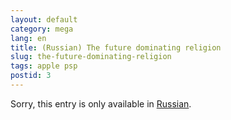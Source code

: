 ```yaml
---
layout: default
category: mega
lang: en
title: (Russian) The future dominating religion
slug: the-future-dominating-religion
tags: apple psp 
postid: 3
---
```

<p>Sorry, this entry is only available in <a href="http://mega.genn.org/export/getposts.php">Russian</a>.</p>